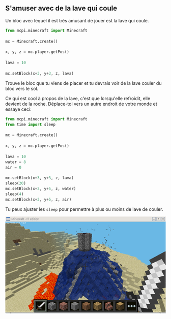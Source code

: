 ## S'amuser avec de la lave qui coule

Un bloc avec lequel il est très amusant de jouer est la lave qui coule.

```python
from mcpi.minecraft import Minecraft

mc = Minecraft.create()

x, y, z = mc.player.getPos()

lava = 10

mc.setBlock(x+3, y+3, z, lava)
```

Trouve le bloc que tu viens de placer et tu devrais voir de la lave couler du bloc vers le sol.

Ce qui est cool à propos de la lave, c'est que lorsqu'elle refroidit, elle devient de la roche. Déplace-toi vers un autre endroit de votre monde et essaye ceci:

```python
from mcpi.minecraft import Minecraft
from time import sleep

mc = Minecraft.create()

x, y, z = mc.player.getPos()

lava = 10
water = 8
air = 0

mc.setBlock(x+3, y+3, z, lava)
sleep(20)
mc.setBlock(x+3, y+5, z, water)
sleep(4)
mc.setBlock(x+3, y+5, z, air)

```

Tu peux ajuster les `sleep` pour permettre à plus ou moins de lave de couler.

![lave](images/lava.png)